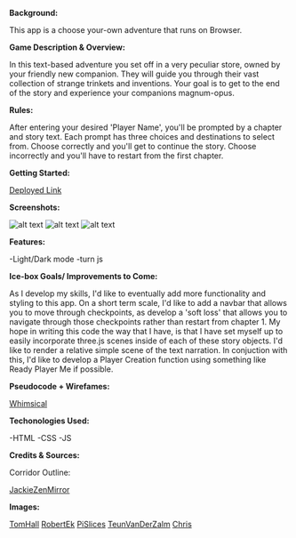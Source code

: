 **Background:** 

This app is a choose your-own adventure that runs on Browser. 

**Game Description & Overview:** 

In this text-based adventure you set off in a very peculiar store, owned by your friendly new companion. They will guide you through their vast collection of strange trinkets and inventions. Your goal is to get to the end of the story and experience your companions magnum-opus.  


**Rules:** 

After entering your desired 'Player Name', you'll be prompted by a chapter and story text. Each prompt has three choices and destinations to select from. Choose correctly and you'll get to continue the story. Choose incorrectly and you'll have to restart from the first chapter. 

**Getting Started:**

[Deployed Link](https://exhalation-cyoa.netlify.app/)

**Screenshots:**

![alt text](image.jpg)
![alt text](image.jpg)
![alt text](image.jpg) 


**Features:**

-Light/Dark mode
-turn js

**Ice-box Goals/ Improvements to Come:** 

As I develop my skills, I'd like to eventually add more functionality and styling to this app. On a short term scale, I'd like to add a navbar that allows you to move through checkpoints, as develop a 'soft loss' that allows you to navigate through those checkpoints rather than restart from chapter 1. My hope in writing this code the way that I have, is that I have set myself up to easily incorporate three.js scenes inside of each of these story objects. I'd like to render a relative simple scene of the text narration. In conjuction with this, I'd like to develop a Player Creation function using something like Ready Player Me if possible. 

**Pseudocode + Wirefames:**

[Whimsical](https://whimsical.com/exhalation-JwVdgWFPqFPeivpc35BA67)

**Techonologies Used:**

-HTML 
-CSS 
-JS

**Credits & Sources:** 

Corridor Outline:

[JackieZenMirror](https://codepen.io/jackiezen/details/JjJxGOY)


**Images:** 


  [TomHall](https://media3.giphy.com/media/26tnaNlcZHVwfsQTe/giphy.gif?cid=790b7611655928d137c77e4961b901c4b4e8d7d19cdad8ff&rid=giphy.gif&ct=g)
  [RobertEk](https://media.giphy.com/media/lKKXOCVviOAXS/giphy-downsized-large.gif)
  [PiSlices](https://media4.giphy.com/media/1AiqjMPNltYFVyFF2z/giphy.gif?cid=790b761175e804ef1f35d71b5bd2e35aa0733a76f459354b&rid=giphy.gif&ct=g)
  [TeunVanDerZalm](https://media0.giphy.com/media/3og0IV7MOCfnm85iRa/giphy.gif?cid=790b7611eabe3308d23f076b6d11d4e0d5c1972672b25b2e&rid=giphy.gif&ct=g)
  [Chris](https://media4.giphy.com/media/H1B8ZtMvhpy6QjpOnN/giphy.gif?cid=790b76112743c6d301390f9e0157fa3cf3429240d52f8fa0&rid=giphy.gif&ct=g)
